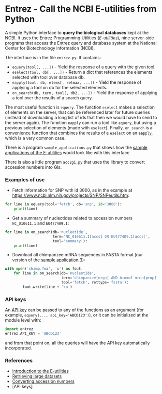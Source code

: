 # Entrez - Call the NCBI E-utilities from Python

A simple Python interface to **query the biological databases** kept at the NCBI.
It uses the Entrez Programming Utilities (*E-utilities*), nine server-side
programs that access the Entrez query and database system at the National Center
for Biotechnology Information (NCBI).

The interface is in the file ``entrez.py``. It contains:

 * ``equery(tool[, ...])`` - Yield the response of a query with the given tool.
 * ``eselect(tool, db[, ...])`` - Return a dict that references the elements
    selected with tool over database db.
 * ``eapply(tool, db, elems[, retmax, ...])`` - Yield the response of applying
    a tool on db for the selected elements.
 * ``on_search(db, term, tool[, db2, ...])`` - Yield the response of applying a
    tool over the results of a search query.

The most useful function is `equery`. The function `eselect` makes a selection
of elements on the server, that can be referenced later for future queries
(instead of downloading a long list of ids that then we would have to send to
the server again). The function `eapply` can run a tool like `equery`, but using
a previous selection of elements (made with `eselect`). Finally, `on_search` is
a convenience function that combines the results of a `eselect` on an `eapply`,
which is a very common case.

There is a program ``sample_applications.py`` that shows how the [sample
applications of the E-utilities](https://www.ncbi.nlm.nih.gov/books/NBK25498)
would look like with this interface.

There is also a little program ``acc2gi.py`` that uses the library to
convert accession numbers into GIs.

### Examples of use

- Fetch information for SNP with id 3000, as in the example at
  https://www.ncbi.nlm.nih.gov/projects/SNP/SNPeutils.htm:

```python
for line in equery(tool='fetch', db='snp', id='3000'):
    print(line)
```

 * Get a summary of nucleotides related to accession numbers
   `NC_010611.1` and `EU477409.1`:

```python
for line in on_search(db='nucleotide',
                      term='NC_010611.1[accs] OR EU477409.1[accs]',
                      tool='summary'):
    print(line)
```

 * Download all chimpanzee mRNA sequences in FASTA format (our version
   of the [sample application
   3](https://www.ncbi.nlm.nih.gov/books/NBK25498/#chapter3.Application_3_Retrieving_large)):

```python
with open('chimp.fna', 'w') as fout:
    for line in on_search(db='nucleotide',
                          term='chimpanzee[orgn] AND biomol mrna[prop]',
                          tool='fetch', rettype='fasta'):
        fout.write(line + '\n')
```

### API keys

An [API key](https://ncbiinsights.ncbi.nlm.nih.gov/2017/11/02/new-api-keys-for-the-e-utilities/)
can be passed to any of the functions as an argument (for example,
`equery(..., api_key='ABCD123')`), or it can be initialized at the module level
with:

```python
import entrez
entrez.API_KEY = 'ABCD123'
```

and from that point on, all the queries will have the API key automatically
incorporated.


### References

 * [Introduction to the E-utilities](https://www.ncbi.nlm.nih.gov/books/NBK25497/)
 * [Retrieving large datasets](https://www.ncbi.nlm.nih.gov/books/NBK25498/#chapter3.Application_3_Retrieving_large)
 * [Converting accession numbers](https://www.ncbi.nlm.nih.gov/books/NBK25498/#chapter3.Application_2_Converting_access)
* [API keys]
